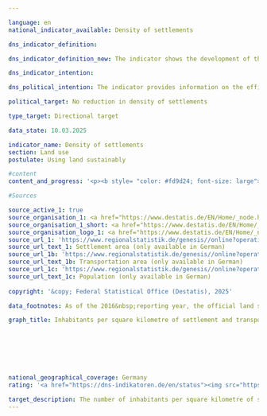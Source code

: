 ```yaml
---

language: en        
national_indicator_available: Density of settlements        

dns_indicator_definition:         

dns_indicator_definition_new: The indicator shows the development of the population per square kilometre of settlement and transport area compared to the base year 2000.        

dns_indicator_intention:         

dns_political_intention: The indicator provides information on the efficiency of settlement land utilisation. It is intended to reflect the effects of land-saving measures in new construction and internal development, such as the reduction of residential and commercial vacancies, redensification and increasing building density.        

political_target: No reduction in density of settlements        

type_target: Directional target        

data_state: 10.03.2025        

indicator_name: Density of settlements        
section: Land use        
postulate: Using land sustainably        

#content         
content_and_progress: '<p><b style= "color: #fd9d24; font-size: large">11.1.c Density of settlements</b><br><br>Settlement density describes the ratio of population to settlement and transport area (<abbr title="Settlement and transport area" tabindex="0">SuV</abbr>) and thus differs from population density, which relates to the total area of the Federal territory. In addition to residential building land, settlement area also includes land with special uses such as hospitals, schools, industrial and commercial zones, mixed-use areas, as well as sports, leisure and recreational areas. Changes in both the population and the extent of <abbr title="Settlement and transport area" tabindex="0">SuV</abbr> affect settlement density.<br><br>Settlement density varies significantly between <i>rural</i> and <i>non-rural</i> areas. The classification follows the typology of the Thünen Institute, which categorises districts (Kreise) and independent cities (kreisfreie Städte) based on criteria such as settlement density, the proportion of land used for agriculture and forestry, and accessibility of major centres. As the definition of <i>rural</i> already incorporates settlement density, differences in the indicator between rural and non-rural areas are partly due to the classification itself. For example, an increase in settlement density in a rural area may lead to its future classification as non-rural.<br><br>Between 2000&nbsp;and 2011, settlement density decreased in both area types&nbsp;–&nbsp;by 12% in rural areas and by 5% in non-rural areas. Since 2011, the indicator value for Germany as a whole has remained relatively constant at around 1,670&nbsp;inhabitants per square kilometre of <abbr title="Settlement and transport area" tabindex="0">SuV</abbr>, corresponding to about 90% of the 2000&nbsp;value. In non-rural areas, settlement density has been rising again since 2011, reaching 3,384&nbsp;inhabitants per square kilometre of <abbr title="Settlement and transport area" tabindex="0">SuV</abbr> in 2023, almost the same level as in 2000.<br><br>A comparison of the development of <abbr title="Settlement and transport area" tabindex="0">SuV</abbr> and population figures reveals different trends for the two influencing factors: while <abbr title="Settlement and transport area" tabindex="0">SuV</abbr> has been steadily expanding since 2000, the population declined between 2000&nbsp;and 2011, explaining the decrease in settlement density. Since 2011, population numbers have been increasing again, which is why the indicator has remained largely constant since then.<br><br>The proportion of <abbr title="Settlement and transport area" tabindex="0">SuV</abbr> in total area in 2023&nbsp;was considerably lower in rural areas, at 12.3%, than in non-rural areas, at 36.8%. The increase in <abbr title="Settlement and transport area" tabindex="0">SuV</abbr> affected both area types, but was significantly greater in rural areas (up 17.4% in 2023&nbsp;compared with 2000) than in non-rural areas (up 9.3%). At the same time, population growth since 2011&nbsp;has been weaker in rural areas, resulting in a slight decline in settlement density there. According to the Thünen Institute’s definition, around 43% of the population lived in non-rural areas and 57% in rural areas in 2023. At the same time, around 80% of the settlement and transport area was located in rural areas.<br><br>The politically defined target is to increase the number of inhabitants per square kilometre of <abbr title="Settlement and transport area" tabindex="0">SuV</abbr>. However, due to the stagnation observed in recent years, this target is unlikely to be achieved or will be reached only to a limited extent.<br><br>The data sources are population statistics and the land survey by type of actual use (official land use statistics) of the Federal Statistical Office. The Länder are harmonising their cadastral systems, which in recent years has led to reclassifications of land&nbsp;–&nbsp;even without actual changes in use. In 2016, a new land-use classification was introduced, affecting the official land use statistics and limiting comparability with previous years. To still allow meaningful time series comparisons, the data were recalculated based on the 2011&nbsp;Census and the 2016&nbsp;land survey.<br><br>A further extension of the land-use classification took place in 2023&nbsp;with the introduction of a new modelling of the geospatial information of the official surveying system (<abbr title="Documentation for the Modelling of Geoinformation of Official Surveying and Mapping" tabindex="0">GEOInfoDok</abbr>), accompanied by changes to the modelling criteria for actual use. To minimise distortions to the land indicator caused by this methodological change, effects not corresponding to actual changes are excluded from the calculation. As migration to the new <abbr title="Documentation for the Modelling of Geoinformation of Official Surveying and Mapping" tabindex="0">GEOInfoDok</abbr> is completed at different times in the Länder surveying authorities, these effects may occur at different times depending on the Land and may influence results over several years. In the medium term, the methodological change will lead to significant quality improvements in land use statistics.<br><br>The indicator has substantive cross-references to indicator <a href="https://dns-indikatoren.de/en/11-1-a">11.1.a</a> <i>Increase in settlement and transport area</i>.</p>'                

#Sources        

source_active_1: true
source_organisation_1: <a href="https://www.destatis.de/EN/Home/_node.html" target="_blank">Federal Statistical Office</a>
source_organisation_1_short: <a href="https://www.destatis.de/EN/Home/_node.html" target="_blank">Federal Statistical Office</a>
source_organisation_logo_1: <a href="https://www.destatis.de/EN/Home/_node.html" target="_blank"><img src="https://dns-indikatoren.de/public/OrgImgEn/destatis.png" alt="Federal Statistical Office" title=" Click here to visit the homepage of the organizationFederal Statistical Office" style="height:60px; width:148px; border:transparent"/></a>
source_url_1: 'https://www.regionalstatistik.de/genesis//online?operation=table&code=33111-02-01-4&bypass=true&levelindex=1&levelid=1713517838976#abreadcrumb'
source_url_text_1: Settlement area (only available in German)
source_url_1b: 'https://www.regionalstatistik.de/genesis//online?operation=table&code=33111-03-01-4&bypass=true&levelindex=1&levelid=1713517838976#abreadcrumb'
source_url_text_1b: Transportation area (only available in German)
source_url_1c: 'https://www.regionalstatistik.de/genesis//online?operation=table&code=12411-01-01-4&bypass=true&levelindex=1&levelid=1713517974290#abreadcrumb'
source_url_text_1c: Population (only available in German)
        
copyright: '&copy; Federal Statistical Office (Destatis), 2025'        

data_footnotes: As of the 2016&nbsp;reporting year, the official land survey is based on the Official Real Estate Cadastre Information System (<abbr title="Official Land Register Information System" tabindex="0">ALKIS</abbr>).<br>• With the conversion of the documentation for modelling the geoinformation of the official cadastral surveying system from version 6.0.1&nbsp;to 7.1.2&nbsp;in 2023, the list of usage types was expanded again. This impairs comparison with previous years and makes it more difficult to calculate changes. The settlement and transport areas determined after the changeover largely contain the same types of use as before.<br>• The data is based on a special evaluation and is not publicly available.<br>• The figures for the annual values and the moving average for the years 2020&nbsp;to 2022&nbsp;are revised. For the period mentioned, the surveying administration reclassified a large number of areas from vegetation to traffic areas, which do not correspond to any change in land use in reality. The present results have been adjusted for these reclassifications.        

graph_title: Inhabitants per square kilometre of settlement and transport area        

        

        

                

national_geographical_coverage: Germany        
rating: '<a href="https://dns-indikatoren.de/en/status"><img src="https://sdg-indikatoren.de/public/Wettersymbole/Leicht bewölkt.png" title="In 2023 the average development aimed in the right direction, but in the previous year there had been a development in the wrong direction or no change at all." alt="Weathersymbol: Clouded sun"/></a>'        

target_description: The number of inhabitants per square kilometre of settlement and transport areas should increase.<br><br>• As the value of indicator 11.1.c declined in 2023&nbsp;but rose on average over the past six years, the indicator is assessed as <b>slightly cloudy</b> for 2023.        
---
```



